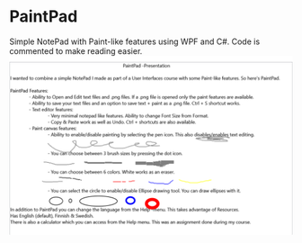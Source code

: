 # PaintPad
Simple NotePad with Paint-like features using WPF and C#. 
Code is commented to make reading easier.
![PaintPad presentation](https://github.com/Miika1806/PaintPad/blob/master/Presentation.png)
